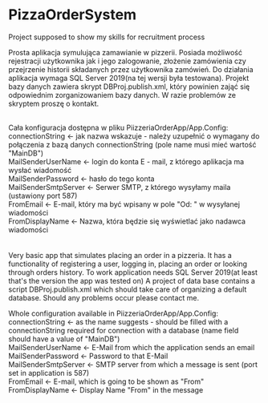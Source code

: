 # PizzaOrderSystem
Project supposed to show my skills for recruitment process

Prosta aplikacja symulująca zamawianie w pizzerii. Posiada możliwość rejestracji użytkownika jak i jego zalogowanie,
złożenie zamówienia czy przejrzenie historii składanych przez użytkownika zamówień. 
Do działania aplikacja wymaga SQL Server 2019(na tej wersji była testowana).
Projekt bazy danych zawiera skrypt DBProj.publish.xml, który powinien zająć się odpowiednim zorganizowaniem bazy danych.
W razie problemów ze skryptem proszę o kontakt.<br/><br/>

Cała konfiguracja dostępna w pliku PiizzeriaOrderApp/App.Config:<br/>
  connectionString <- jak nazwa wskazuje - należy uzupełnić o wymagany do połączenia z bazą danych connectionString
  (pole name musi mieć wartość "MainDB")<br/>
  MailSenderUserName <- login do konta E - mail, z którego aplikacja ma wysłać wiadomość<br/>
  MailSenderPassword <- hasło do tego konta<br/>
  MailSenderSmtpServer <- Serwer SMTP, z którego wysyłamy maila (ustawiony port 587)<br/>
  FromEmail <- E-mail, który ma być wpisany w pole "Od: " w wysyłanej wiadomości<br/>
  FromDisplayName <- Nazwa, która będzie się wyświetlać jako nadawca wiadomości<br/>
  <br/><br/>
Very basic app that simulates placing an order in a pizzeria. It has a functionality of registering a user, logging in, placing an order
or looking through orders history.
To work application needs SQL Server 2019(at least that's the version the app was tested on)
A project of data base contains a script DBProj.publish.xml which should take care of organizing a default database.
Should any problems occur please contact me.

Whole configuration available in PiizzeriaOrderApp/App.Config:<br/>
  connectionString <- as the name suggests - should be filled with a connectionString required for connection with a database
  (name field should have a value of "MainDB")<br/>
  MailSenderUserName <- E-Mail from which the application sends an email<br/>
  MailSenderPassword <- Password to that E-Mail<br/>
  MailSenderSmtpServer <- SMTP server from which a message is sent (port set in application is 587)<br/>
  FromEmail <- E-mail, which is going to be shown as "From"<br/>
  FromDisplayName <- Display Name "From" in the message<br/>
